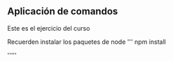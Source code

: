 ## Aplicación de comandos
Este es el ejercicio del curso

Recuerden instalar los paquetes de node
'''
npm install

'''''